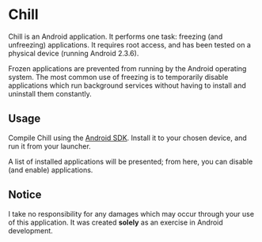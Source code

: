 # Chill

Chill is an Android application. It performs one task: freezing (and unfreezing) applications. It requires root access, and has been tested on a physical device (running Android 2.3.6).

Frozen applications are prevented from running by the Android operating system. The most common use of freezing is to temporarily disable applications which run background services without having to install and uninstall them constantly.

## Usage

Compile Chill using the [Android SDK](http://developer.android.com/sdk/index.html). Install it to your chosen device, and run it from your launcher.

A list of installed applications will be presented; from here, you can disable (and enable) applications.

## Notice

I take no responsibility for any damages which may occur through your use of this application. It was created **solely** as an exercise in Android development.
